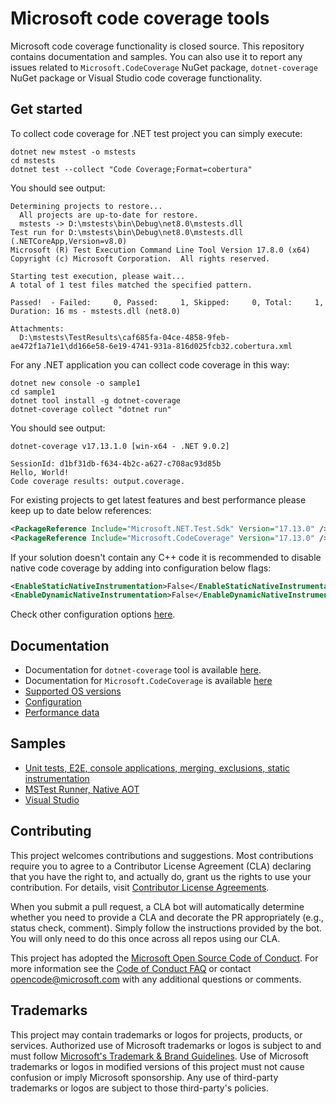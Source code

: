 # Microsoft code coverage tools

Microsoft code coverage functionality is closed source. This repository contains documentation and samples. You can also use it to report any issues related to `Microsoft.CodeCoverage` NuGet package, `dotnet-coverage` NuGet package or Visual Studio code coverage functionality.

## Get started

To collect code coverage for .NET test project you can simply execute:

```shell
dotnet new mstest -o mstests
cd mstests
dotnet test --collect "Code Coverage;Format=cobertura"
```

You should see output:

```shell
Determining projects to restore...
  All projects are up-to-date for restore.
  mstests -> D:\mstests\bin\Debug\net8.0\mstests.dll
Test run for D:\mstests\bin\Debug\net8.0\mstests.dll (.NETCoreApp,Version=v8.0)
Microsoft (R) Test Execution Command Line Tool Version 17.8.0 (x64)
Copyright (c) Microsoft Corporation.  All rights reserved.

Starting test execution, please wait...
A total of 1 test files matched the specified pattern.

Passed!  - Failed:     0, Passed:     1, Skipped:     0, Total:     1, Duration: 16 ms - mstests.dll (net8.0)

Attachments:
  D:\mstests\TestResults\caf685fa-04ce-4858-9feb-ae472f1a71e1\dd166e58-6e19-4741-931a-816d025fcb32.cobertura.xml
```

For any .NET application you can collect code coverage in this way:

```shell
dotnet new console -o sample1
cd sample1
dotnet tool install -g dotnet-coverage
dotnet-coverage collect "dotnet run"
```

You should see output:

```shell
dotnet-coverage v17.13.1.0 [win-x64 - .NET 9.0.2]

SessionId: d1bf31db-f634-4b2c-a627-c708ac93d85b
Hello, World!
Code coverage results: output.coverage.
```

For existing projects to get latest features and best performance please keep up to date below references:

```xml
<PackageReference Include="Microsoft.NET.Test.Sdk" Version="17.13.0" />
<PackageReference Include="Microsoft.CodeCoverage" Version="17.13.0" />
```

If your solution doesn't contain any C++ code it is recommended to disable native code coverage by adding into configuration below flags:

```xml
<EnableStaticNativeInstrumentation>False</EnableStaticNativeInstrumentation>
<EnableDynamicNativeInstrumentation>False</EnableDynamicNativeInstrumentation>
```

Check other configuration options [here](docs/configuration.md).

## Documentation

* Documentation for `dotnet-coverage` tool is available [here](https://aka.ms/dotnet-coverage).
* Documentation for `Microsoft.CodeCoverage` is available [here](https://learn.microsoft.com/visualstudio/test/customizing-code-coverage-analysis)
* [Supported OS versions](docs/supported-os.md)
* [Configuration](docs/configuration.md)
* [Performance data](/docs/performance/README.md)

## Samples

* [Unit tests, E2E, console applications, merging, exclusions, static instrumentation](samples/Calculator/README.md)
* [MSTest Runner, Native AOT](samples/Algorithms/README.md)
* [Visual Studio](samples/VisualStudio/README.md)

## Contributing

This project welcomes contributions and suggestions.  Most contributions require you to agree to a
Contributor License Agreement (CLA) declaring that you have the right to, and actually do, grant us
the rights to use your contribution. For details, visit [Contributor License Agreements](https://opensource.microsoft.com/cla/).

When you submit a pull request, a CLA bot will automatically determine whether you need to provide
a CLA and decorate the PR appropriately (e.g., status check, comment). Simply follow the instructions
provided by the bot. You will only need to do this once across all repos using our CLA.

This project has adopted the [Microsoft Open Source Code of Conduct](https://opensource.microsoft.com/codeofconduct/).
For more information see the [Code of Conduct FAQ](https://opensource.microsoft.com/codeofconduct/faq/) or
contact [opencode@microsoft.com](mailto:opencode@microsoft.com) with any additional questions or comments.

## Trademarks

This project may contain trademarks or logos for projects, products, or services. Authorized use of Microsoft
trademarks or logos is subject to and must follow
[Microsoft's Trademark & Brand Guidelines](https://www.microsoft.com/en-us/legal/intellectualproperty/trademarks/usage/general).
Use of Microsoft trademarks or logos in modified versions of this project must not cause confusion or imply Microsoft sponsorship.
Any use of third-party trademarks or logos are subject to those third-party's policies.
